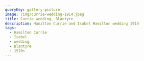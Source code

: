 ```yaml
---
queryKey: gallery-picture
image: /img/currie-wedding-1914.jpeg
title: Currie wedding, Blantyre
description: Hamilton Currie and Isobel Hamilton wedding 1914
tags:
  - Hamilton Currie
  - Isobel
  - wedding
  - Blantyre
  - 1910s
---
```

